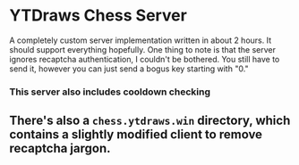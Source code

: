 # YTDraws Chess Server
A completely custom server implementation written in about 2 hours. It should support everything hopefully.
One thing to note is that the server ignores recaptcha authentication, I couldn't be bothered. You still have to send it, however you can just send a bogus key starting with "0."
### This server also includes cooldown checking

## There's also a `chess.ytdraws.win` directory, which contains a slightly modified client to remove recaptcha jargon.